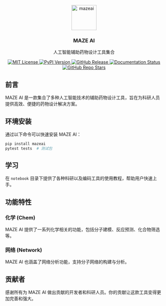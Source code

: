 <p align="center">
  <img src="http://img.zhaisilong.com/202404192307581.png" alt="mazeai" width=80>
  <h3 align="center">MAZE AI</h3>
  <p align="center">人工智能辅助药物设计工具集合</p>
</p>

<p align="center">
  <a href="https://github.com/zhaisilong/mazeai/">
    <img src="https://img.shields.io/github/license/zhaisilong/mazeai" alt="MIT License"/>
  </a>
  <a href="https://pypi.org/project/mazeai/">
    <img src="https://img.shields.io/pypi/v/mazeai" alt="PyPI Version"/>
  </a>
  <a href="https://github.com/zhaisilong/mazeai/">
    <img src="https://img.shields.io/github/v/release/zhaisilong/mazeai" alt="GitHub Release"/>
  </a>
  <a href='https://mazeai.readthedocs.io/zh-cn/latest/?badge=latest'>
    <img src='https://readthedocs.org/projects/mazeai/badge/?version=latest' alt='Documentation Status'/>
  </a>
  <a href="https://github.com/zhaisilong/mazeai/">
    <img src="https://img.shields.io/github/stars/zhaisilong/mazeai" alt="GitHub Repo Stars"/>
  </a>
</p>

## 前言

MAZE AI 是一款集合了多种人工智能技术的辅助药物设计工具，旨在为科研人员提供高效、便捷的药物设计解决方案。

## 环境安装

通过以下命令可以快速安装 MAZE AI：

```bash
pip install mazeai
pytest tests  # 测试包
```

## 学习

在 `notebook` 目录下提供了各种科研以及编码工具的使用教程，帮助用户快速上手。

## 功能特性

### 化学 (Chem)

MAZE AI 提供了一系列化学相关的功能，包括分子建模、反应预测、化合物筛选等。

### 网络 (Network)

MAZE AI 也涵盖了网络分析功能，支持分子网络的构建与分析。

## 贡献者

感谢所有为 MAZE AI 做出贡献的开发者和科研人员。你的贡献让这款工具变得更加完善和强大。
